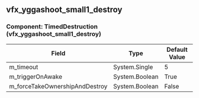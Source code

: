 ## vfx_yggashoot_small1_destroy

### Component: TimedDestruction (vfx_yggashoot_small1_destroy)

|Field|Type|Default Value|
|-----|----|-------------|
|m_timeout|System.Single|5|
|m_triggerOnAwake|System.Boolean|True|
|m_forceTakeOwnershipAndDestroy|System.Boolean|False|

